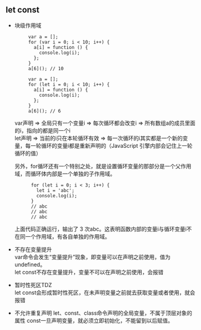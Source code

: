## **let const**
   - 块级作用域
      ```
           var a = [];
           for (var i = 0; i < 10; i++) {
             a[i] = function () {
               console.log(i);
             };
           }
           a[6](); // 10
      ```
      ```
           var a = [];
           for (let i = 0; i < 10; i++) {
             a[i] = function () {
               console.log(i);
             };
           }
           a[6](); // 6
      ```
      var声明 => 全局只有一个变量i => 每次循环都会改变i => 所有数组a的成员里面的i，指向的都是同一个i  
      let声明 => 当前的i只在本轮循环有效 => 每一次循环的i其实都是一个新的变量，每一轮循环的变量i都是重新声明的（JavaScript 引擎内部会记住上一轮循环的值）  
      
      另外，for循环还有一个特别之处，就是设置循环变量的那部分是一个父作用域，而循环体内部是一个单独的子作用域。
      ```
            for (let i = 0; i < 3; i++) {
              let i = 'abc';
              console.log(i);
            }
            // abc
            // abc
            // abc
      ```
      上面代码正确运行，输出了 3 次abc。这表明函数内部的变量i与循环变量i不在同一个作用域，有各自单独的作用域。
   - 不存在变量提升   
      var命令会发生“变量提升”现象，即变量可以在声明之前使用，值为undefined。  
      let const不存在变量提升，变量不可以在声明之前使用，会报错
   - 暂时性死区TDZ  
      let const会形成暂时性死区，在未声明变量之前就去获取变量或者使用，就会报错
   - 不允许重复声明
   let、const、class命令声明的全局变量，不属于顶层对象的属性
   const一旦声明变量，就必须立即初始化，不能留到以后赋值。

